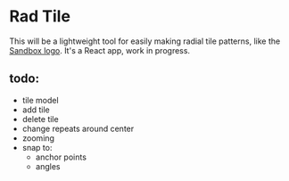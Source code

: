 # Rad Tile

This will be a lightweight tool for easily making radial tile patterns, like the [Sandbox logo](https://sandbox.is). It's a React app, work in progress.

## todo:

-   tile model
-   add tile
-   delete tile
-   change repeats around center
-   zooming
-   snap to:
    -   anchor points
    -   angles
